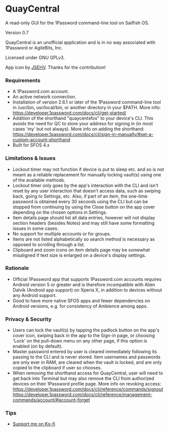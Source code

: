 # QuayCentral
A read-only GUI for the 1Password command-line tool on Sailfish OS.

Version 0.7

QuayCentral is an unofficial application and is in no way associated with 1Password or AgileBits, Inc.

Licensed under GNU GPLv3.

App icon by <a href="https://github.com/JSEHV">JSEHV</a>. Thanks for the contribution!

<h3>Requirements</h3>

- A 1Password.com account.
- An active network connection.
- Installation of version 2.6.1 or later of the 1Password command-line tool in /usr/bin, usr/local/bin, or another directory in your $PATH. More info:<br>
    https://developer.1password.com/docs/cli/get-started/
- Addition of the shorthand "quaycentsfos" to your device's CLI. This avoids the need for QC to store your address for signing in (in most cases 'my' but not always). More info on adding the shorthand:<br>
    https://developer.1password.com/docs/cli/sign-in-manually/#set-a-custom-account-shorthand
- Built for SFOS 4.x

<h3>Limitations & Issues</h3>

- Lockout timer may not function if device is put to sleep etc. and so is not meant as a reliable replacement for manually locking vault(s) using one of the available methods.
- Lockout timer only goes by the app's interaction with the CLI and isn't reset by any user interaction that doesn't access data, such as swiping back, going to Settings, etc. Also, if part of an item, the one-time password is obtained every 30 seconds using the CLI but can be stopped from continuing by using the Close button on the app cover depending on the chosen options in Settings.
- Item details page should list all data entries, however will not display section headers (besides Notes) and may still have some formatting issues in some cases.
- No support for multiple accounts or for groups.
- Items are not listed alphabetically so search method is necessary as opposed to scrolling through a list.
- Clipboard and zoom icons on item details page may be somewhat misaligned if text size is enlarged on a device's display settings.

<h3>Rationale</h3>

- Official 1Password app that supports 1Password.com accounts requires Android version 5 or greater and is therefore incompatible with Alien Dalvik (Android app support) on Xperia X, in addition to devices without any Android support.
- Good to have more native SFOS apps and fewer dependencies on Android versions, e.g. for consistency of Ambience among apps.

<h3>Privacy & Security</h3>

- Users can lock the vault(s) by tapping the padlock button on the app's cover icon, swiping back in the app to the Sign-in page, or choosing 'Lock' on the pull-down menu on any other page, if this option is enabled (on by default).
- Master password entered by user is cleared immediately following its passing to the CLI and is never stored. Item usernames and passwords are only ever in RAM, are cleared when the vault is locked, and are only copied to the clipboard if user so chooses.
- When removing the shorthand access for QuayCentral, user will need to get back into Terminal but may also remove the CLI from authorized devices on their 1Password profile page. More info on revoking access:<br>
    https://developer.1password.com/docs/cli/reference/commands/signout<br>
    https://developer.1password.com/docs/cli/reference/management-commands/account/#account-forget

<h3>Tips</h3>

- <a href="https://ko-fi.com/michaeljb">Support me on Ko-fi</a>
